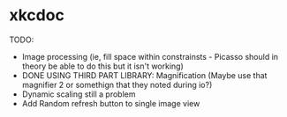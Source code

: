# xkcdoc

TODO: 
- Image processing (ie, fill space within constrainsts - Picasso should in theory be able to do this but it isn't working) 
- DONE USING THIRD PART LIBRARY: Magnification (Maybe use that magnifier 2 or somethign that they noted during io?)
- Dynamic scaling still a problem 
- Add Random refresh button to single image view
